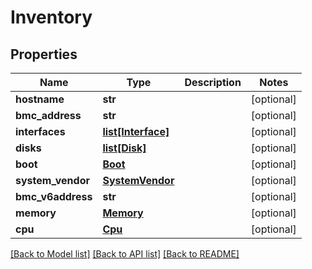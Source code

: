 # Inventory

## Properties
Name | Type | Description | Notes
------------ | ------------- | ------------- | -------------
**hostname** | **str** |  | [optional] 
**bmc_address** | **str** |  | [optional] 
**interfaces** | [**list[Interface]**](Interface.md) |  | [optional] 
**disks** | [**list[Disk]**](Disk.md) |  | [optional] 
**boot** | [**Boot**](Boot.md) |  | [optional] 
**system_vendor** | [**SystemVendor**](SystemVendor.md) |  | [optional] 
**bmc_v6address** | **str** |  | [optional] 
**memory** | [**Memory**](Memory.md) |  | [optional] 
**cpu** | [**Cpu**](Cpu.md) |  | [optional] 

[[Back to Model list]](../README.md#documentation-for-models) [[Back to API list]](../README.md#documentation-for-api-endpoints) [[Back to README]](../README.md)



